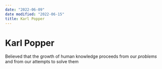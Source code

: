 ```yaml
---
date: "2022-06-09"
date modified: "2022-06-15"
title: Karl Popper
---
```


# Karl Popper
Believed that the growth of human knowledge proceeds from our _problems_ and from our attempts to solve them
